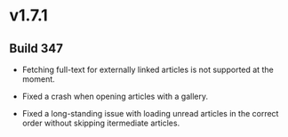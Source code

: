 # v1.7.1

## Build 347

- Fetching full-text for externally linked articles is not supported at the moment.

- Fixed a crash when opening articles with a gallery.

- Fixed a long-standing issue with loading unread articles in the correct order without skipping itermediate articles. 

